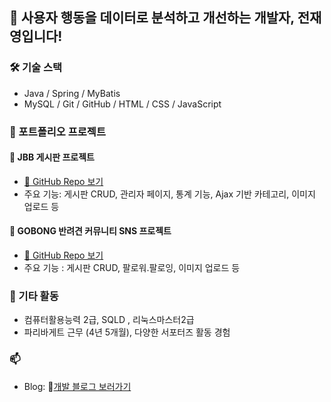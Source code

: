 ## 👋 사용자 행동을 데이터로 분석하고 개선하는 개발자, 전재영입니다!

### 🛠️ 기술 스택
- Java / Spring / MyBatis 
- MySQL / Git / GitHub / HTML / CSS / JavaScript

### 📁 포트폴리오 프로젝트
#### 🧷 JBB 게시판 프로젝트
- [🔗 GitHub Repo 보기](https://github.com/rnalal/JBB)
- 주요 기능: 게시판 CRUD, 관리자 페이지, 통계 기능, Ajax 기반 카테고리, 이미지 업로드 등
#### 🧷 GOBONG 반려견 커뮤니티 SNS 프로젝트
- [🔗 GitHub Repo 보기](https://github.com/rnalal/gobong)
- 주요 기능 : 게시판 CRUD, 팔로워.팔로잉, 이미지 업로드 등

### 📌 기타 활동
- 컴퓨터활용능력 2급, SQLD , 리눅스마스터2급
- 파리바게트 근무 (4년 5개월), 다양한 서포터즈 활동 경험

### 📫 
- Blog: 🔗[개발 블로그 보러가기](https://velog.io/@youngk8251/posts)
<!--
**rnalal/rnalal** is a ✨ _special_ ✨ repository because its `README.md` (this file) appears on your GitHub profile.

Here are some ideas to get you started:

- 🔭 I’m currently working on ...
- 🌱 I’m currently learning ...
- 👯 I’m looking to collaborate on ...
- 🤔 I’m looking for help with ...
- 💬 Ask me about ...
- 📫 How to reach me: ...
- 😄 Pronouns: ...
- ⚡ Fun fact: ...
-->
